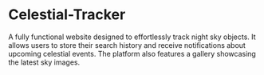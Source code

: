 # Celestial-Tracker
A fully functional website designed to effortlessly track night sky objects. It allows users to store their search history and receive notifications about upcoming celestial events. The platform also features a gallery showcasing the latest sky images.
